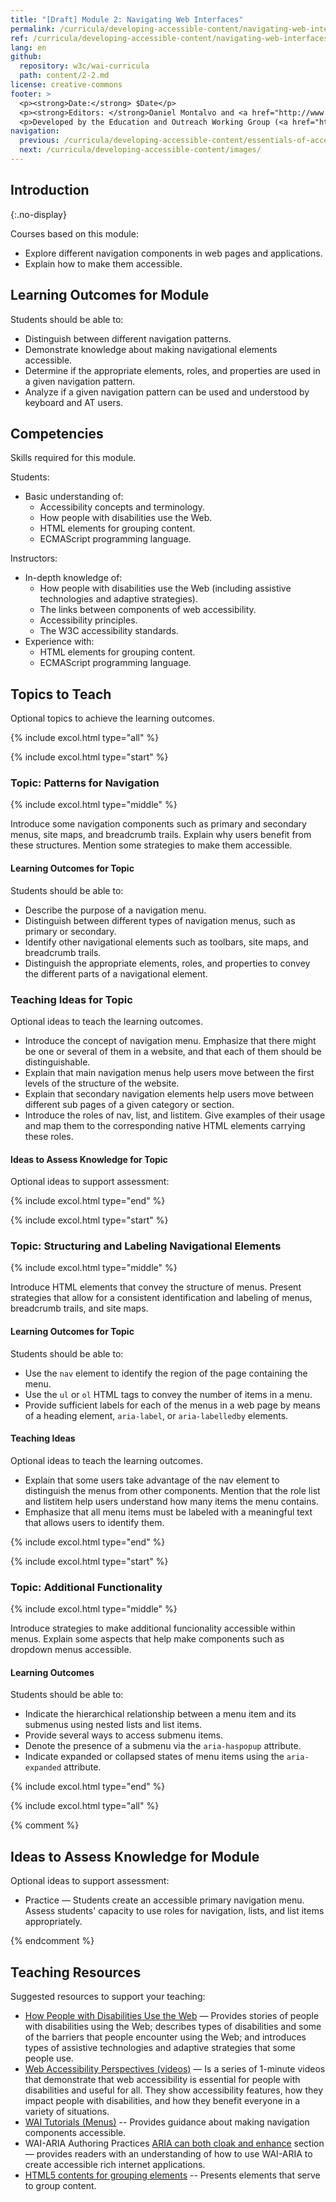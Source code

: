 ```yaml
---
title: "[Draft] Module 2: Navigating Web Interfaces"
permalink: /curricula/developing-accessible-content/navigating-web-interfaces/
ref: /curricula/developing-accessible-content/navigating-web-interfaces/
lang: en
github:
  repository: w3c/wai-curricula
  path: content/2-2.md
license: creative-commons
footer: >
  <p><strong>Date:</strong> $Date</p>
  <p><strong>Editors: </strong>Daniel Montalvo and <a href="http://www.w3.org/People/shadi/">Shadi Abou-Zahra</a>. Contributors: <a href="https://www.w3.org/WAI/EO/EOWG-members">EOWG Participants</a>. </p>
  <p>Developed by the Education and Outreach Working Group (<a href="http://www.w3.org/WAI/EO/">EOWG</a>). Developed with support from the <a href="https://www.w3.org/WAI/about/projects/wai-guide/">WAI-Guide Project</a> funded by the European Commission (EC) under the Horizon 2020 program (Grant Agreement 822245).</p>
navigation:
  previous: /curricula/developing-accessible-content/essentials-of-accessible-development/
  next: /curricula/developing-accessible-content/images/
---
```


## Introduction
{:.no-display}

Courses based on this module:

* Explore different navigation components in web pages and applications.
* Explain how to make them accessible.

## Learning Outcomes for Module

Students should be able to:

* Distinguish between different navigation patterns.
* Demonstrate knowledge about making navigational elements accessible.
* Determine if the appropriate elements, roles, and properties are used in a given navigation pattern.
* Analyze if a given navigation pattern can be used and understood by keyboard and AT users.

## Competencies

Skills required for this module.

Students:

* Basic understanding of:
  * Accessibility concepts and terminology.
  * How people with disabilities use the Web.
  * HTML elements for grouping content.
  * ECMAScript programming language.

Instructors:

* In-depth knowledge of:
  * How people with disabilities use the Web (including assistive technologies and adaptive strategies).
  * The links between components of web accessibility.
  * Accessibility principles.  
  * The W3C accessibility standards.
* Experience with:
  * HTML elements for grouping content.
  * ECMAScript programming language.

## Topics to Teach

Optional topics to achieve the learning outcomes.

{% include excol.html type="all" %}

{% include excol.html type="start" %}

### Topic: Patterns for Navigation

{% include excol.html type="middle" %}

Introduce some navigation components such as primary and secondary menus, site maps, and breadcrumb trails. Explain why users benefit from these structures. Mention some strategies to make them accessible.

#### Learning Outcomes for Topic

Students should be able to:

* Describe the purpose of a navigation menu.
* Distinguish between different types of navigation menus, such as primary or secondary.
* Identify other navigational elements such as toolbars, site maps, and breadcrumb trails.
* Distinguish the appropriate elements, roles, and properties to convey the different parts of a navigational element.

### Teaching Ideas for Topic

Optional ideas to teach the learning outcomes.

* Introduce the concept of navigation menu. Emphasize that there might be one or several of them in a website, and that each of them should be distinguishable.
* Explain that main navigation menus help users move between the first levels of the structure of the website.
* Explain that secondary navigation elements help users move between different sub pages of a given category or section.
* Introduce the roles of nav, list, and listitem. Give examples of their usage and map them to the corresponding native HTML elements carrying these roles.

#### Ideas to Assess Knowledge for Topic

Optional ideas to support assessment:

{% include excol.html type="end" %}

{% include excol.html type="start" %}

### Topic: Structuring and Labeling Navigational Elements

{% include excol.html type="middle" %}

Introduce HTML elements that convey the structure of menus. Present strategies that allow for a consistent identification and labeling of menus, breadcrumb trails, and site maps.

#### Learning Outcomes for Topic

Students should be able to:

* Use the `nav` element to identify the region of the page containing the menu.
* Use the `ul` or `ol` HTML tags to convey the number of items in a menu.
* Provide sufficient labels for each of the menus in a web page by means of a heading element, `aria-label`, or `aria-labelledby` elements.

#### Teaching Ideas

Optional ideas to teach the learning outcomes.

* Explain that some users take advantage of the nav element to distinguish the menus from other components. Mention that the role list and listitem help users understand how many items the menu contains.
* Emphasize that all menu items must be labeled with a meaningful text that allows users to identify them.

{% include excol.html type="end" %}

{% include excol.html type="start" %}

### Topic: Additional Functionality

{% include excol.html type="middle" %}

Introduce strategies to make additional funcionality accessible within menus. Explain some aspects that help make components such as dropdown menus accessible.

#### Learning Outcomes

Students should be able to:

* Indicate the hierarchical relationship between a menu item and its submenus using nested lists and list items.
* Provide several ways to access submenu items.
* Denote the presence of a submenu via the `aria-haspopup` attribute.
* Indicate expanded or collapsed states of menu items using the `aria-expanded` attribute.

{% include excol.html type="end" %}

{% include excol.html type="all" %}

{% comment %}

## Ideas to Assess Knowledge for Module

Optional ideas to support assessment:

* Practice &mdash; Students create an accessible primary navigation menu. Assess students' capacity to use roles for navigation, lists, and list items appropriately.

{% endcomment %}

## Teaching Resources

Suggested resources to support your teaching:

* [How People with Disabilities Use the Web](/people-use-web/) &mdash; Provides stories of people with disabilities using the Web; describes types of disabilities and some of the barriers that people encounter using the Web; and introduces types of assistive technologies and adaptive strategies that some people use.
* [Web Accessibility Perspectives (videos)](/perspective-videos/) &mdash; Is a series of 1-minute videos that demonstrate that web accessibility is essential for people with disabilities and useful for all. They show accessibility features, how they impact people with disabilities, and how they benefit everyone in a variety of situations.
* [WAI Tutorials (Menus)](https://www.w3.org/WAI/tutorials/menus/) -- Provides guidance about making navigation components accessible.
* WAI-ARIA Authoring Practices [ARIA can both cloak and enhance](https://www.w3.org/TR/wai-aria-practices#principle-2-aria-can-both-cloak-and-enhance-creating-both-power-and-danger) section &mdash; provides readers with an understanding of how to use WAI-ARIA to create accessible rich internet applications.
* [HTML5 contents for grouping elements](https://html.spec.whatwg.org/multipage/grouping-content.html#grouping-content/) -- Presents elements that serve to group content.